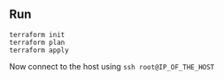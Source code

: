 ## Run

    terraform init
    terraform plan
    terraform apply
    
Now connect to the host using `ssh root@IP_OF_THE_HOST`

    
